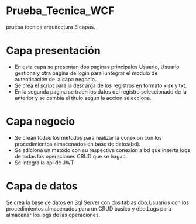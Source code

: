 # Prueba_Tecnica_WCF


prueba tecnica arquitectura 3 capas.


# Capa presentación
- En esta capa se presentan dos paginas principales Usuario, Usuario gestiona y otra pagina de login para iuntegrar el modulo de autenticación de la capa negocio.
- Se crea el script para la descarga de los registros en formato xlsx y txt.
- En la segunda pagina se traen los datos del registro seleccionado de la anterior y se cambia el titulo segun la accion selecciona.
# Capa negocio
- Se crean todos los metodos para realizar la conexion con los procedimientos almacenados en base de datos(bd).
- Se adiciona un metodo con su respectiva conexion a bd que inserta logs de todas las operaciones CRUD que se hagan.
- Se integra la api de JWT 
# Capa de datos
Se crea la base de datos en Sql Server con dos tablas dbo.Usuarios con los procedimientos almacenados para un CRUD basico y dbo.Logs para almacenar los logs de las operaciones.

